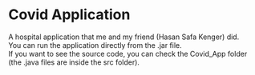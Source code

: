# Covid Application
A hospital application that me and my friend (Hasan Safa Kenger) did.  
You can run the application directly from the .jar file.  
If you want to see the source code, you can check the Covid_App folder (the .java files are inside the src folder).  
